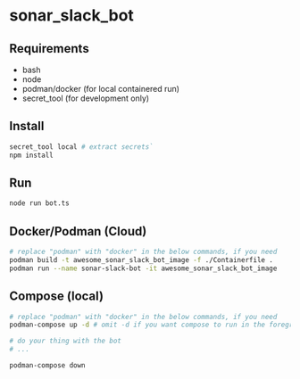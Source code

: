 # sonar_slack_bot

## Requirements

- bash
- node
- podman/docker (for local containered run)
- secret_tool (for development only)

## Install

```bash
secret_tool local # extract secrets`
npm install
```

## Run

```bash
node run bot.ts
```

## Docker/Podman (Cloud)

```bash
# replace "podman" with "docker" in the below commands, if you need
podman build -t awesome_sonar_slack_bot_image -f ./Containerfile .
podman run --name sonar-slack-bot -it awesome_sonar_slack_bot_image
```

## Compose (local)

```bash
# replace "podman" with "docker" in the below commands, if you need
podman-compose up -d # omit -d if you want compose to run in the foreground

# do your thing with the bot
# ...

podman-compose down
```
